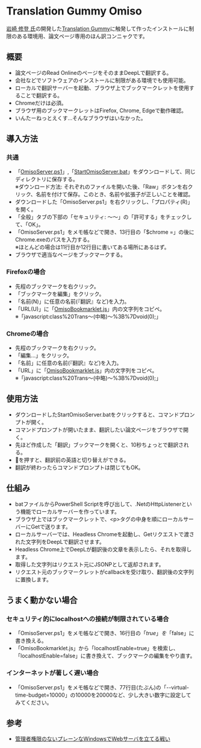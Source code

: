 # Translation Gummy Omiso
[岩崎 修登 氏](https://twitter.com/cabernet_rock)の開発した[Translation Gummy](https://github.com/iwasakishuto/Translation-Gummy)に触発して作ったインストールに制限のある環境用、論文ページ専用のほん訳コンニャクです。

## 概要
* 論文ページのRead OnlineのページをそのままDeepLで翻訳する。
* 会社などでソフトウェアのインストールに制限がある環境でも使用可能。
* ローカルで翻訳サーバーを起動、ブラウザ上でブックマークレットを使用することで翻訳する。
* Chromeだけは必須。
* ブラウザ用のブックマークレットはFirefox, Chrome, Edgeで動作確認。
* いんたーねっとえくす...そんなブラウザはいなかった。

## 導入方法
### 共通
* 「[OmisoServer.ps1](./OmisoServer.ps1)」,「[StartOmisoServer.bat](./StartOmisoServer.bat)」をダウンロードして、同じディレクトリに保存する。  
※ダウンロード方法: それぞれのファイルを開いた後、「Raw」ボタンを右クリック、名前を付けて保存。このとき、名前や拡張子が正しいことを確認。
* ダウンロードした「OmisoServer.ps1」を右クリックし、「プロパティ(R)」を開く。
* 「全般」タブの下部の「セキュリティ: ～～」の「許可する」をチェックして、「OK」。
* 「OmisoServer.ps1」をメモ帳などで開き、13行目の「$chrome =」の後にChrome.exeのパスを入力する。  
※ほとんどの場合は11行目か12行目に書いてある場所にあるはず。
* ブラウザで適当なページをブックマークする。
### Firefoxの場合
* 先程のブックマークを右クリック。
* 「ブックマークを編集」をクリック。
* 「名前(N)」に任意の名前(『翻訳』など)を入力。
* 「URL(U)」に「[OmisoBookmarklet.js](./OmisoBookmarklet.js)」内の文字列をコピペ。  
※「javascript:class%20Trans～(中略)～%3B%7Dvoid(0);」
### Chromeの場合
* 先程のブックマークを右クリック。
* 「編集...」をクリック。
* 「名前」に任意の名前(『翻訳』など)を入力。
* 「URL」に「[OmisoBookmarklet.js](./OmisoBookmarklet.js)」内の文字列をコピペ。  
※「javascript:class%20Trans～(中略)～%3B%7Dvoid(0);」
## 使用方法
* ダウンロードしたStartOmisoServer.batをクリックすると、コマンドプロンプトが開く。
* コマンドプロンプトが開いたまま、翻訳したい論文ページをブラウザで開く。
* 先ほど作成した「翻訳」ブックマークを開くと、10秒ちょっとで翻訳される。
* 🔄を押すと、翻訳前の英語と切り替えができる。
* 翻訳が終わったらコマンドプロンプトは閉じてもOK。
## 仕組み
* batファイルからPowerShell Scriptを呼び出して、.NetのHttpListenerという機能でローカルサーバーを作っています。
* ブラウザ上ではブックマークレットで、\<p\>タグの中身を順にローカルサーバーにGetで送ります。
* ローカルサーバーでは、Headless Chromeを起動し、Getリクエストで渡された文字列をDeepLで翻訳させます。
* Headless Chrome上でDeepLが翻訳後の文章を表示したら、それを取得します。
* 取得した文字列はリクエスト元にJSONPとして返却されます。
* リクエスト元のブックマークレットがcallbackを受け取り、翻訳後の文字列に置換します。
## うまく動かない場合
### セキュリティ的にlocalhostへの接続が制限されている場合
* 「OmisoServer.ps1」をメモ帳などで開き、16行目の「$true」を「$false」に書き換える。
* 「OmisoBookmarklet.js」から「localhostEnable=true」を検索し、「localhostEnable=false」に書き換えて、ブックマークの編集をやり直す。
### インターネットが著しく遅い場合
* 「OmisoServer.ps1」をメモ帳などで開き、77行目(たぶん)の「--virtual-time-budget=10000」の10000を20000など、少し大きい数字に設定してみてください。
## 参考
* [管理者権限のないプレーンなWindowsでWebサーバを立てる戦い](https://qiita.com/koyoru1214/items/721e528c86ee2baff871)